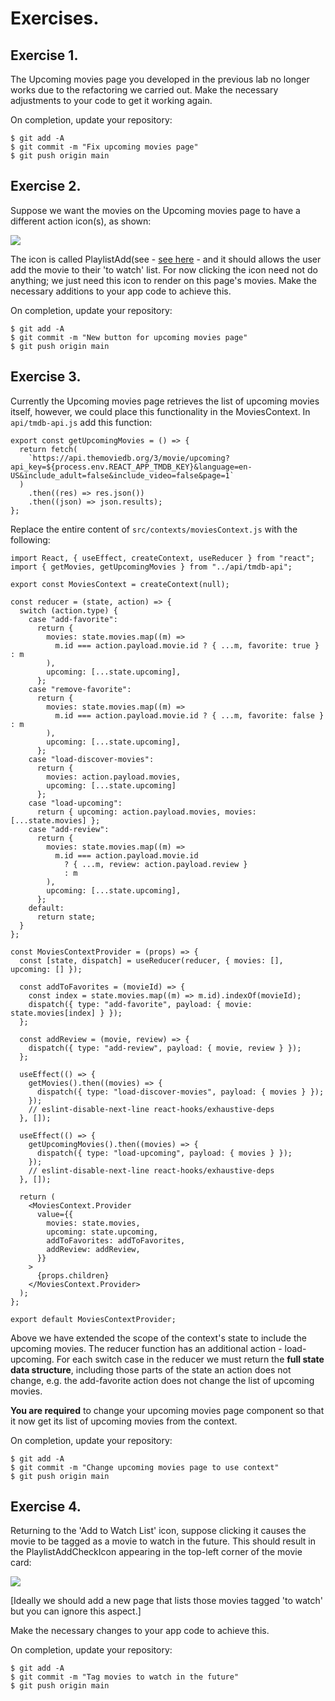 # Exercises.
## Exercise 1.

The Upcoming movies page you developed in the previous lab no longer works due to the refactoring we carried out. Make the necessary adjustments to your code to get it working again.

On completion, update your repository:
~~~
$ git add -A
$ git commit -m "Fix upcoming movies page"
$ git push origin main
~~~
## Exercise 2.

Suppose we want the movies on the Upcoming movies page to have a different action icon(s), as shown:

![][buttonw]

The icon is called PlaylistAdd(see - [see here](https://material-ui.com/components/material-icons/) - and it should allows the user add the movie to their 'to watch' list. For now clicking the icon need not do anything; we just need this icon to render on this page's movies. Make the necessary additions to your app code to achieve this. 

On completion, update your repository:
~~~
$ git add -A
$ git commit -m "New button for upcoming movies page"
$ git push origin main
~~~

## Exercise 3.

Currently the Upcoming movies page retrieves the list of upcoming movies itself, however, we could place this functionality in the MoviesContext. In `api/tmdb-api.js` add this function:
~~~
export const getUpcomingMovies = () => {
  return fetch(
    `https://api.themoviedb.org/3/movie/upcoming?api_key=${process.env.REACT_APP_TMDB_KEY}&language=en-US&include_adult=false&include_video=false&page=1`
  )
    .then((res) => res.json())
    .then((json) => json.results);
};
~~~
Replace the entire content of `src/contexts/moviesContext.js` with the following:
~~~
import React, { useEffect, createContext, useReducer } from "react";
import { getMovies, getUpcomingMovies } from "../api/tmdb-api";

export const MoviesContext = createContext(null);

const reducer = (state, action) => {
  switch (action.type) {
    case "add-favorite":
      return {
        movies: state.movies.map((m) =>
          m.id === action.payload.movie.id ? { ...m, favorite: true } : m
        ),
        upcoming: [...state.upcoming],
      };
    case "remove-favorite":
      return {
        movies: state.movies.map((m) =>
          m.id === action.payload.movie.id ? { ...m, favorite: false } : m
        ),
        upcoming: [...state.upcoming],
      };
    case "load-discover-movies":
      return {
        movies: action.payload.movies,
        upcoming: [...state.upcoming]
      };
    case "load-upcoming":
      return { upcoming: action.payload.movies, movies: [...state.movies] };
    case "add-review":
      return {
        movies: state.movies.map((m) =>
          m.id === action.payload.movie.id
            ? { ...m, review: action.payload.review }
            : m
        ),
        upcoming: [...state.upcoming],
      };
    default:
      return state;
  }
};

const MoviesContextProvider = (props) => {
  const [state, dispatch] = useReducer(reducer, { movies: [], upcoming: [] });

  const addToFavorites = (movieId) => {
    const index = state.movies.map((m) => m.id).indexOf(movieId);
    dispatch({ type: "add-favorite", payload: { movie: state.movies[index] } });
  };

  const addReview = (movie, review) => {
    dispatch({ type: "add-review", payload: { movie, review } });
  };

  useEffect(() => {
    getMovies().then((movies) => {
      dispatch({ type: "load-discover-movies", payload: { movies } });
    });
    // eslint-disable-next-line react-hooks/exhaustive-deps
  }, []);

  useEffect(() => {
    getUpcomingMovies().then((movies) => {
      dispatch({ type: "load-upcoming", payload: { movies } });
    });
    // eslint-disable-next-line react-hooks/exhaustive-deps
  }, []);

  return (
    <MoviesContext.Provider
      value={{
        movies: state.movies,
        upcoming: state.upcoming,
        addToFavorites: addToFavorites,
        addReview: addReview,
      }}
    >
      {props.children}
    </MoviesContext.Provider>
  );
};

export default MoviesContextProvider;
~~~
Above we have extended the scope of the context's state to include the upcoming movies. The reducer function has an additional action - load-upcoming. For each switch case in the reducer we must return the __full state data structure__, including those parts of the state an action does not change, e.g. the add-favorite action does not change the list of upcoming movies.

__You are required__ to change your upcoming movies page component so that it now get its list of upcoming movies from the context. 

On completion, update your repository:
~~~
$ git add -A
$ git commit -m "Change upcoming movies page to use context"
$ git push origin main
~~~

## Exercise 4.

Returning to the 'Add to Watch List' icon, suppose clicking it causes the movie to be tagged as a movie to watch in the future. This should result in the PlaylistAddCheckIcon appearing in the top-left corner of the movie card:

![][placi]

[Ideally we should add a new page that lists those movies tagged 'to watch' but you can ignore this aspect.] 

Make the necessary changes to your app code to achieve this. 

On completion, update your repository:
~~~
$ git add -A
$ git commit -m "Tag movies to watch in the future"
$ git push origin main
~~~

[buttonw]: ./img/buttonw.png
[placi]: ./img/placi.png